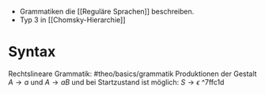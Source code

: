 - Grammatiken die [[Reguläre Sprachen]] beschreiben.
- Typ 3 in [[Chomsky-Hierarchie]]

# Syntax
Rechtslineare Grammatik: 
#theo/basics/grammatik
Produktionen der Gestalt $A \rightarrow a$ und $A \rightarrow a B$
	und bei Startzustand ist möglich: $S \rightarrow \epsilon$ ^7ffc1d


